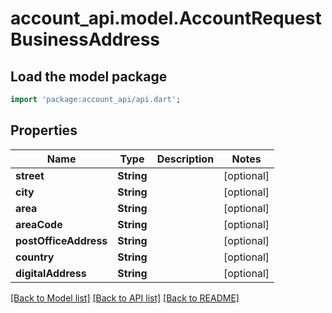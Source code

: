 # account_api.model.AccountRequestBusinessAddress

## Load the model package
```dart
import 'package:account_api/api.dart';
```

## Properties
Name | Type | Description | Notes
------------ | ------------- | ------------- | -------------
**street** | **String** |  | [optional] 
**city** | **String** |  | [optional] 
**area** | **String** |  | [optional] 
**areaCode** | **String** |  | [optional] 
**postOfficeAddress** | **String** |  | [optional] 
**country** | **String** |  | [optional] 
**digitalAddress** | **String** |  | [optional] 

[[Back to Model list]](../README.md#documentation-for-models) [[Back to API list]](../README.md#documentation-for-api-endpoints) [[Back to README]](../README.md)


